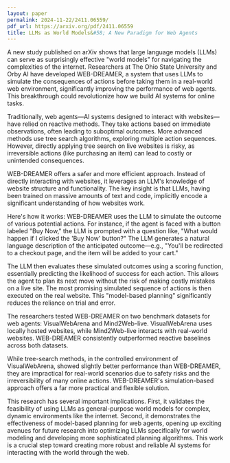 ```yaml
---
layout: paper
permalink: 2024-11-22/2411.06559/
pdf_url: https://arxiv.org/pdf/2411.06559
title: LLMs as World Models&#58; A New Paradigm for Web Agents
---
```


A new study published on arXiv shows that large language models (LLMs) can serve as surprisingly effective "world models" for navigating the complexities of the internet. Researchers at The Ohio State University and Orby AI have developed WEB-DREAMER, a system that uses LLMs to simulate the consequences of actions before taking them in a real-world web environment, significantly improving the performance of web agents.  This breakthrough could revolutionize how we build AI systems for online tasks.

Traditionally, web agents—AI systems designed to interact with websites—have relied on reactive methods. They take actions based on immediate observations, often leading to suboptimal outcomes.  More advanced methods use tree search algorithms, exploring multiple action sequences. However, directly applying tree search on live websites is risky, as irreversible actions (like purchasing an item) can lead to costly or unintended consequences.

WEB-DREAMER offers a safer and more efficient approach. Instead of directly interacting with websites, it leverages an LLM's knowledge of website structure and functionality.  The key insight is that LLMs, having been trained on massive amounts of text and code, implicitly encode a significant understanding of how websites work.

Here's how it works: WEB-DREAMER uses the LLM to simulate the outcome of various potential actions. For instance, if the agent is faced with a button labeled "Buy Now," the LLM is prompted with a question like, "What would happen if I clicked the 'Buy Now' button?" The LLM generates a natural language description of the anticipated outcome—e.g., "You'll be redirected to a checkout page, and the item will be added to your cart."

The LLM then evaluates these simulated outcomes using a scoring function, essentially predicting the likelihood of success for each action. This allows the agent to plan its next move without the risk of making costly mistakes on a live site.  The most promising simulated sequence of actions is then executed on the real website. This "model-based planning" significantly reduces the reliance on trial and error.


The researchers tested WEB-DREAMER on two benchmark datasets for web agents: VisualWebArena and Mind2Web-live.  VisualWebArena uses locally hosted websites, while Mind2Web-live interacts with real-world websites. WEB-DREAMER consistently outperformed reactive baselines across both datasets.

While tree-search methods, in the controlled environment of VisualWebArena, showed slightly better performance than WEB-DREAMER, they are impractical for real-world scenarios due to safety risks and the irreversibility of many online actions.  WEB-DREAMER's simulation-based approach offers a far more practical and flexible solution.

This research has several important implications. First, it validates the feasibility of using LLMs as general-purpose world models for complex, dynamic environments like the internet. Second, it demonstrates the effectiveness of model-based planning for web agents, opening up exciting avenues for future research into optimizing LLMs specifically for world modeling and developing more sophisticated planning algorithms.  This work is a crucial step toward creating more robust and reliable AI systems for interacting with the world through the web.